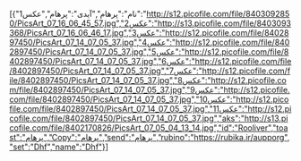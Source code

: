 [{"نام":"پرهام","آیدی":"پرهام","عکس1":"http://s12.picofile.com/file/8403092850/PicsArt_07_16_06_45_57.jpg","عکس2":"http://s13.picofile.com/file/8403093368/PicsArt_07_16_06_46_17.jpg","عکس3":"http://s12.picofile.com/file/8402897450/PicsArt_07_14_07_05_37.jpg","عکس4":"http://s12.picofile.com/file/8402897450/PicsArt_07_14_07_05_37.jpg","عکس5":"http://s12.picofile.com/file/8402897450/PicsArt_07_14_07_05_37.jpg","عکس6":"http://s12.picofile.com/file/8402897450/PicsArt_07_14_07_05_37.jpg","عکس7":"http://s12.picofile.com/file/8402897450/PicsArt_07_14_07_05_37.jpg","عکس8":"http://s12.picofile.com/file/8402897450/PicsArt_07_14_07_05_37.jpg","عکس9":"http://s12.picofile.com/file/8402897450/PicsArt_07_14_07_05_37.jpg","عکس10":"http://s12.picofile.com/file/8402897450/PicsArt_07_14_07_05_37.jpg","عکس11":"http://s12.picofile.com/file/8402897450/PicsArt_07_14_07_05_37.jpg","aks":"http://s13.picofile.com/file/8402170826/PicsArt_07_05_04_13_14.jpg","id":"Rooliver","toast":"پرهام","Copy":"پرهام","send":"پرهام","rubino":"https://rubika.ir/aupporg","set":"Dhf","name":"Dhf"}]
